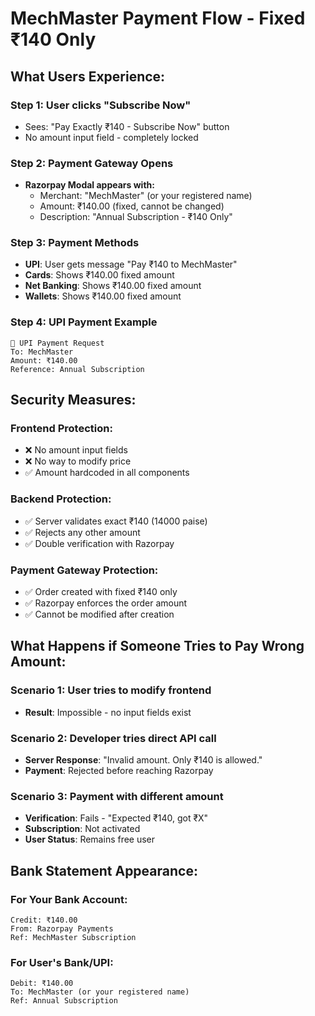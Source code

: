 # MechMaster Payment Flow - Fixed ₹140 Only

## What Users Experience:

### Step 1: User clicks "Subscribe Now"
- Sees: "Pay Exactly ₹140 - Subscribe Now" button
- No amount input field - completely locked

### Step 2: Payment Gateway Opens
- **Razorpay Modal appears with:**
  - Merchant: "MechMaster" (or your registered name)
  - Amount: ₹140.00 (fixed, cannot be changed)
  - Description: "Annual Subscription - ₹140 Only"

### Step 3: Payment Methods
- **UPI**: User gets message "Pay ₹140 to MechMaster"
- **Cards**: Shows ₹140.00 fixed amount
- **Net Banking**: Shows ₹140.00 fixed amount
- **Wallets**: Shows ₹140.00 fixed amount

### Step 4: UPI Payment Example
```
📱 UPI Payment Request
To: MechMaster
Amount: ₹140.00
Reference: Annual Subscription
```

## Security Measures:

### Frontend Protection:
- ❌ No amount input fields
- ❌ No way to modify price
- ✅ Amount hardcoded in all components

### Backend Protection:
- ✅ Server validates exact ₹140 (14000 paise)
- ✅ Rejects any other amount
- ✅ Double verification with Razorpay

### Payment Gateway Protection:
- ✅ Order created with fixed ₹140 only
- ✅ Razorpay enforces the order amount
- ✅ Cannot be modified after creation

## What Happens if Someone Tries to Pay Wrong Amount:

### Scenario 1: User tries to modify frontend
- **Result**: Impossible - no input fields exist

### Scenario 2: Developer tries direct API call
- **Server Response**: "Invalid amount. Only ₹140 is allowed."
- **Payment**: Rejected before reaching Razorpay

### Scenario 3: Payment with different amount
- **Verification**: Fails - "Expected ₹140, got ₹X"
- **Subscription**: Not activated
- **User Status**: Remains free user

## Bank Statement Appearance:

### For Your Bank Account:
```
Credit: ₹140.00
From: Razorpay Payments
Ref: MechMaster Subscription
```

### For User's Bank/UPI:
```
Debit: ₹140.00
To: MechMaster (or your registered name)
Ref: Annual Subscription
```